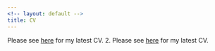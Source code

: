 ```yaml
---
<!-- layout: default -->
title: CV
---
```


<!-- Please see [here](https://github.com/trmcdade/trmcdade.github.io/files/5821192/McDade_CV.pdf) for my latest CV. -->
Please see <a href="MateoVillamizarChaparro.github.io/assets/cv/VillamizarChaparro_CV.pdf" target="_blank">here</a> for my latest CV.
2. Please see <a href="mateovillamizarchaparro.github.io/assets/cv/VillamizarChaparro_CV.pdf" target="_blank">here</a> for my latest CV.
